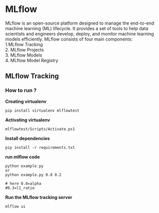 # MLflow
MLflow is an open-source platform designed to manage the end-to-end machine learning (ML) lifecycle. It provides a set of tools to help data scientists and engineers develop, deploy, and monitor machine learning models efficiently.
MLflow consists of four main components:<br>
1.MLflow Tracking<br>
2. MLflow Projects<br>
3. MLflow Models<br>
4. MLflow Model Registry

## MLflow Tracking
### How to run ?
**Creating virtualenv**
```
pip install virtualenv mlflowtest
```

**Activating virtualenv**
```
mlflowtest/Scripts/Activate.ps1
```

**Install dependencies**
```
pip install -r requirements.txt
```

**run mlflow code**
```
python example.py
or
python example.py 0.8 0.2

# here 0.8=alpha
#0.3=l1_ratio
```

**Run the MLflow tracking server**
```
mlflow ui
```
